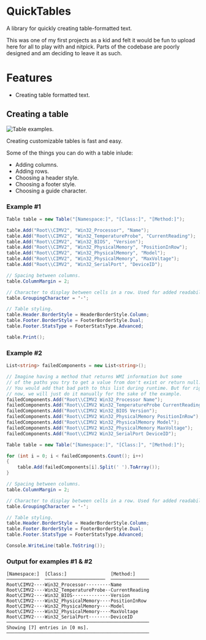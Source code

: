 # QuickTables
A library for quickly creating table-formatted text.

This was one of my first projects as a kid and felt it would be fun to upload here for all to play with and nitpick. Parts
of the codebase are poorly designed and am deciding to leave it as such.

# Features
* Creating table formatted text.

## Creating a table
![Table examples.](https://www.dl.dropboxusercontent.com/s/v76vnkgrkbq0q3f/Photo%20Mar%2019%2C%2010%2026%2007%20PM.jpg?dl=0)

Creating customizable tables is fast and easy.

Some of the things you can do with a table inlude:
* Adding columns.
* Adding rows.
* Choosing a header style.
* Choosing a footer style.
* Choosing a guide character.

### Example #1
```c#
Table table = new Table("[Namespace:]", "[Class:]", "[Method:]");

table.Add("Root\\CIMV2", "Win32_Processor", "Name");
table.Add("Root\\CIMV2", "Win32_TemperatureProbe", "CurrentReading");
table.Add("Root\\CIMV2", "Win32_BIOS", "Version");
table.Add("Root\\CIMV2", "Win32_PhysicalMemory", "PositionInRow");
table.Add("Root\\CIMV2", "Win32_PhysicalMemory", "Model");
table.Add("Root\\CIMV2", "Win32_PhysicalMemory", "MaxVoltage");
table.Add("Root\\CIMV2", "Win32_SerialPort", "DeviceID");

// Spacing between columns.
table.ColumnMargin = 2;

// Character to display between cells in a row. Used for added readability.
table.GroupingCharacter = '·';

// Table styling.
table.Header.BorderStyle = HeaderBorderStyle.Column;
table.Footer.BorderStyle = FooterBorderStyle.Dual;
table.Footer.StatsType = FooterStatsType.Advanced;

table.Print();
```

### Example #2
```c#
List<string> failedComponents = new List<string>();

// Imagine having a method that returns WMI information but some
// of the paths you try to get a value from don't exist or return null.
// You would add that bad path to this list during runtime. But for right
// now, we will just do it manually for the sake of the example.
failedComponents.Add("Root\\CIMV2 Win32_Processor Name");
failedComponents.Add("Root\\CIMV2 Win32_TemperatureProbe CurrentReading");
failedComponents.Add("Root\\CIMV2 Win32_BIOS Version");
failedComponents.Add("Root\\CIMV2 Win32_PhysicalMemory PositionInRow");
failedComponents.Add("Root\\CIMV2 Win32_PhysicalMemory Model");
failedComponents.Add("Root\\CIMV2 Win32_PhysicalMemory MaxVoltage");
failedComponents.Add("Root\\CIMV2 Win32_SerialPort DeviceID");

Table table = new Table("[Namespace:]", "[Class:]", "[Method:]");

for (int i = 0; i < failedComponents.Count(); i++)
{
    table.Add(failedComponents[i].Split(' ').ToArray());
}

// Spacing between columns.
table.ColumnMargin = 2;

// Character to display between cells in a row. Used for added readability.
table.GroupingCharacter = '·';

// Table styling.
table.Header.BorderStyle = HeaderBorderStyle.Column;
table.Footer.BorderStyle = FooterBorderStyle.Dual;
table.Footer.StatsType = FooterStatsType.Advanced;

Console.WriteLine(table.ToString());
```
### Output for examples #1 & #2
```
[Namespace:]  [Class:]                [Method:]
────────────  ──────────────────────  ──────────────
Root\CIMV2····Win32_Processor·········Name
Root\CIMV2····Win32_TemperatureProbe··CurrentReading
Root\CIMV2····Win32_BIOS··············Version
Root\CIMV2····Win32_PhysicalMemory····PositionInRow
Root\CIMV2····Win32_PhysicalMemory····Model
Root\CIMV2····Win32_PhysicalMemory····MaxVoltage
Root\CIMV2····Win32_SerialPort········DeviceID
────────────────────────────────────────────────────
Showing [7] entries in [0 ms].
────────────────────────────────────────────────────
```
